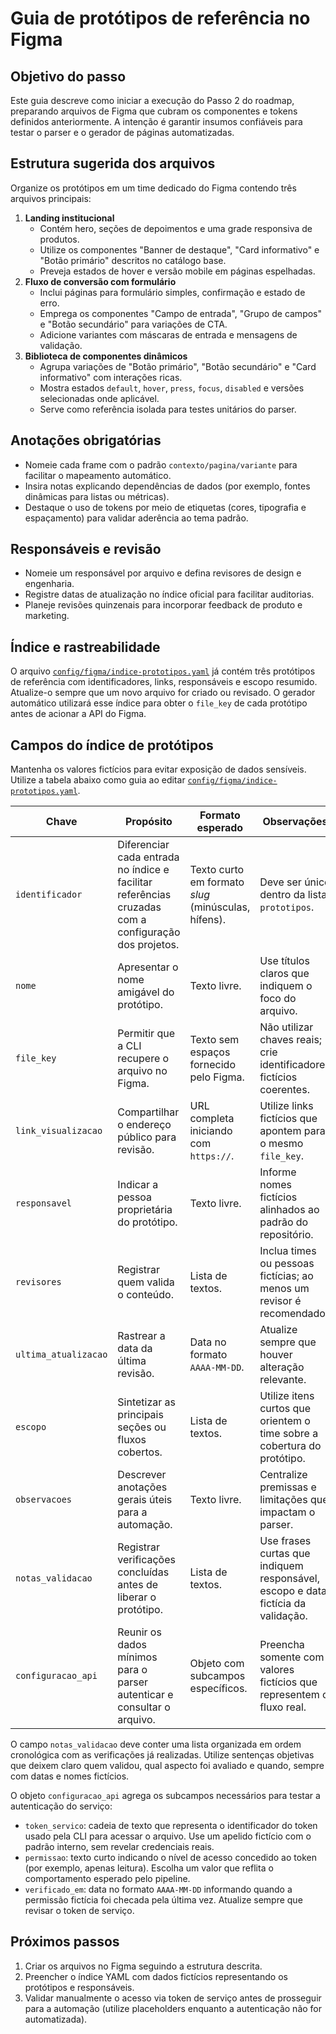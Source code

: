 # Guia de protótipos de referência no Figma

## Objetivo do passo
Este guia descreve como iniciar a execução do Passo 2 do roadmap, preparando arquivos de Figma que cubram os componentes e tokens definidos anteriormente. A intenção é garantir insumos confiáveis para testar o parser e o gerador de páginas automatizadas.

## Estrutura sugerida dos arquivos
Organize os protótipos em um time dedicado do Figma contendo três arquivos principais:

1. **Landing institucional**
   - Contém hero, seções de depoimentos e uma grade responsiva de produtos.
   - Utilize os componentes "Banner de destaque", "Card informativo" e "Botão primário" descritos no catálogo base.
   - Preveja estados de hover e versão mobile em páginas espelhadas.
2. **Fluxo de conversão com formulário**
   - Inclui páginas para formulário simples, confirmação e estado de erro.
   - Emprega os componentes "Campo de entrada", "Grupo de campos" e "Botão secundário" para variações de CTA.
   - Adicione variantes com máscaras de entrada e mensagens de validação.
3. **Biblioteca de componentes dinâmicos**
   - Agrupa variações de "Botão primário", "Botão secundário" e "Card informativo" com interações ricas.
   - Mostra estados `default`, `hover`, `press`, `focus`, `disabled` e versões selecionadas onde aplicável.
   - Serve como referência isolada para testes unitários do parser.

## Anotações obrigatórias
- Nomeie cada frame com o padrão `contexto/pagina/variante` para facilitar o mapeamento automático.
- Insira notas explicando dependências de dados (por exemplo, fontes dinâmicas para listas ou métricas).
- Destaque o uso de tokens por meio de etiquetas (cores, tipografia e espaçamento) para validar aderência ao tema padrão.

## Responsáveis e revisão
- Nomeie um responsável por arquivo e defina revisores de design e engenharia.
- Registre datas de atualização no índice oficial para facilitar auditorias.
- Planeje revisões quinzenais para incorporar feedback de produto e marketing.

## Índice e rastreabilidade
O arquivo [`config/figma/indice-prototipos.yaml`](../../config/figma/indice-prototipos.yaml) já contém três protótipos de referência com identificadores, links, responsáveis e escopo resumido. Atualize-o sempre que um novo arquivo for criado ou revisado. O gerador automático utilizará esse índice para obter o `file_key` de cada protótipo antes de acionar a API do Figma.

## Campos do índice de protótipos
Mantenha os valores fictícios para evitar exposição de dados sensíveis. Utilize a tabela abaixo como guia ao editar [`config/figma/indice-prototipos.yaml`](../../config/figma/indice-prototipos.yaml).

| Chave | Propósito | Formato esperado | Observações |
| --- | --- | --- | --- |
| `identificador` | Diferenciar cada entrada no índice e facilitar referências cruzadas com a configuração dos projetos. | Texto curto em formato *slug* (minúsculas, hífens). | Deve ser único dentro da lista `prototipos`. |
| `nome` | Apresentar o nome amigável do protótipo. | Texto livre. | Use títulos claros que indiquem o foco do arquivo. |
| `file_key` | Permitir que a CLI recupere o arquivo no Figma. | Texto sem espaços fornecido pelo Figma. | Não utilizar chaves reais; crie identificadores fictícios coerentes. |
| `link_visualizacao` | Compartilhar o endereço público para revisão. | URL completa iniciando com `https://`. | Utilize links fictícios que apontem para o mesmo `file_key`. |
| `responsavel` | Indicar a pessoa proprietária do protótipo. | Texto livre. | Informe nomes fictícios alinhados ao padrão do repositório. |
| `revisores` | Registrar quem valida o conteúdo. | Lista de textos. | Inclua times ou pessoas fictícias; ao menos um revisor é recomendado. |
| `ultima_atualizacao` | Rastrear a data da última revisão. | Data no formato `AAAA-MM-DD`. | Atualize sempre que houver alteração relevante. |
| `escopo` | Sintetizar as principais seções ou fluxos cobertos. | Lista de textos. | Utilize itens curtos que orientem o time sobre a cobertura do protótipo. |
| `observacoes` | Descrever anotações gerais úteis para a automação. | Texto livre. | Centralize premissas e limitações que impactam o parser. |
| `notas_validacao` | Registrar verificações concluídas antes de liberar o protótipo. | Lista de textos. | Use frases curtas que indiquem responsável, escopo e data fictícia da validação. |
| `configuracao_api` | Reunir os dados mínimos para o parser autenticar e consultar o arquivo. | Objeto com subcampos específicos. | Preencha somente com valores fictícios que representem o fluxo real. |

O campo `notas_validacao` deve conter uma lista organizada em ordem cronológica com as verificações já realizadas. Utilize sentenças objetivas que deixem claro quem validou, qual aspecto foi avaliado e quando, sempre com datas e nomes fictícios.

O objeto `configuracao_api` agrega os subcampos necessários para testar a autenticação do serviço:

- `token_servico`: cadeia de texto que representa o identificador do token usado pela CLI para acessar o arquivo. Use um apelido fictício com o padrão interno, sem revelar credenciais reais.
- `permissao`: texto curto indicando o nível de acesso concedido ao token (por exemplo, apenas leitura). Escolha um valor que reflita o comportamento esperado pelo pipeline.
- `verificado_em`: data no formato `AAAA-MM-DD` informando quando a permissão fictícia foi checada pela última vez. Atualize sempre que revisar o token de serviço.

## Próximos passos
1. Criar os arquivos no Figma seguindo a estrutura descrita.
2. Preencher o índice YAML com dados fictícios representando os protótipos e responsáveis.
3. Validar manualmente o acesso via token de serviço antes de prosseguir para a automação (utilize placeholders enquanto a autenticação não for automatizada).
